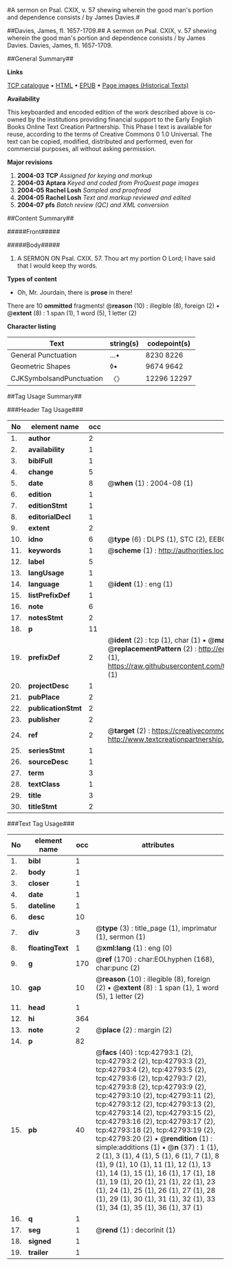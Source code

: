 #A sermon on Psal. CXIX, v. 57 shewing wherein the good man's portion and dependence consists / by James Davies.#

##Davies, James, fl. 1657-1709.##
A sermon on Psal. CXIX, v. 57 shewing wherein the good man's portion and dependence consists / by James Davies.
Davies, James, fl. 1657-1709.

##General Summary##

**Links**

[TCP catalogue](http://www.ota.ox.ac.uk/tcp/)  • 
[HTML](http://tei.it.ox.ac.uk/tcp/Texts-HTML/free/A37/A37223.html)  • 
[EPUB](http://tei.it.ox.ac.uk/tcp/Texts-EPUB/free/A37/A37223.epub) • 
[Page images (Historical Texts)](https://data.historicaltexts.jisc.ac.uk/view?pubId=eebo-09344481e&pageId=eebo-09344481e-42793-1)

**Availability**

This keyboarded and encoded edition of the
	       work described above is co-owned by the institutions
	       providing financial support to the Early English Books
	       Online Text Creation Partnership. This Phase I text is
	       available for reuse, according to the terms of Creative
	       Commons 0 1.0 Universal. The text can be copied,
	       modified, distributed and performed, even for
	       commercial purposes, all without asking permission.

**Major revisions**

1. __2004-03__ __TCP__ *Assigned for keying and markup*
1. __2004-03__ __Aptara__ *Keyed and coded from ProQuest page images*
1. __2004-05__ __Rachel Losh__ *Sampled and proofread*
1. __2004-05__ __Rachel Losh__ *Text and markup reviewed and edited*
1. __2004-07__ __pfs__ *Batch review (QC) and XML conversion*

##Content Summary##

#####Front#####

#####Body#####

1. A
SERMON
ON
Psal. CXIX. 57.
Thou art my portion O Lord; I have said that I
would keep thy words.

**Types of content**

  * Oh, Mr. Jourdain, there is **prose** in there!

There are 10 **ommitted** fragments! 
 @__reason__ (10) : illegible (8), foreign (2)  •  @__extent__ (8) : 1 span (1), 1 word (5), 1 letter (2)

**Character listing**


|Text|string(s)|codepoint(s)|
|---|---|---|
|General Punctuation|…•|8230 8226|
|Geometric Shapes|◊▪|9674 9642|
|CJKSymbolsandPunctuation|〈〉|12296 12297|

##Tag Usage Summary##

###Header Tag Usage###

|No|element name|occ|attributes|
|---|---|---|---|
|1.|__author__|2||
|2.|__availability__|1||
|3.|__biblFull__|1||
|4.|__change__|5||
|5.|__date__|8| @__when__ (1) : 2004-08 (1)|
|6.|__edition__|1||
|7.|__editionStmt__|1||
|8.|__editorialDecl__|1||
|9.|__extent__|2||
|10.|__idno__|6| @__type__ (6) : DLPS (1), STC (2), EEBO-CITATION (1), OCLC (1), VID (1)|
|11.|__keywords__|1| @__scheme__ (1) : http://authorities.loc.gov/ (1)|
|12.|__label__|5||
|13.|__langUsage__|1||
|14.|__language__|1| @__ident__ (1) : eng (1)|
|15.|__listPrefixDef__|1||
|16.|__note__|6||
|17.|__notesStmt__|2||
|18.|__p__|11||
|19.|__prefixDef__|2| @__ident__ (2) : tcp (1), char (1)  •  @__matchPattern__ (2) : ([0-9\-]+):([0-9IVX]+) (1), (.+) (1)  •  @__replacementPattern__ (2) : http://eebo.chadwyck.com/downloadtiff?vid=$1&page=$2 (1), https://raw.githubusercontent.com/textcreationpartnership/Texts/master/tcpchars.xml#$1 (1)|
|20.|__projectDesc__|1||
|21.|__pubPlace__|2||
|22.|__publicationStmt__|2||
|23.|__publisher__|2||
|24.|__ref__|2| @__target__ (2) : https://creativecommons.org/publicdomain/zero/1.0/ (1), http://www.textcreationpartnership.org/docs/. (1)|
|25.|__seriesStmt__|1||
|26.|__sourceDesc__|1||
|27.|__term__|3||
|28.|__textClass__|1||
|29.|__title__|3||
|30.|__titleStmt__|2||


###Text Tag Usage###

|No|element name|occ|attributes|
|---|---|---|---|
|1.|__bibl__|1||
|2.|__body__|1||
|3.|__closer__|1||
|4.|__date__|1||
|5.|__dateline__|1||
|6.|__desc__|10||
|7.|__div__|3| @__type__ (3) : title_page (1), imprimatur (1), sermon (1)|
|8.|__floatingText__|1| @__xml:lang__ (1) : eng (0)|
|9.|__g__|170| @__ref__ (170) : char:EOLhyphen (168), char:punc (2)|
|10.|__gap__|10| @__reason__ (10) : illegible (8), foreign (2)  •  @__extent__ (8) : 1 span (1), 1 word (5), 1 letter (2)|
|11.|__head__|1||
|12.|__hi__|364||
|13.|__note__|2| @__place__ (2) : margin (2)|
|14.|__p__|82||
|15.|__pb__|40| @__facs__ (40) : tcp:42793:1 (2), tcp:42793:2 (2), tcp:42793:3 (2), tcp:42793:4 (2), tcp:42793:5 (2), tcp:42793:6 (2), tcp:42793:7 (2), tcp:42793:8 (2), tcp:42793:9 (2), tcp:42793:10 (2), tcp:42793:11 (2), tcp:42793:12 (2), tcp:42793:13 (2), tcp:42793:14 (2), tcp:42793:15 (2), tcp:42793:16 (2), tcp:42793:17 (2), tcp:42793:18 (2), tcp:42793:19 (2), tcp:42793:20 (2)  •  @__rendition__ (1) : simple:additions (1)  •  @__n__ (37) : 1 (1), 2 (1), 3 (1), 4 (1), 5 (1), 6 (1), 7 (1), 8 (1), 9 (1), 10 (1), 11 (1), 12 (1), 13 (1), 14 (1), 15 (1), 16 (1), 17 (1), 18 (1), 19 (1), 20 (1), 21 (1), 22 (1), 23 (1), 24 (1), 25 (1), 26 (1), 27 (1), 28 (1), 29 (1), 30 (1), 31 (1), 32 (1), 33 (1), 34 (1), 35 (1), 36 (1), 37 (1)|
|16.|__q__|1||
|17.|__seg__|1| @__rend__ (1) : decorInit (1)|
|18.|__signed__|1||
|19.|__trailer__|1||
